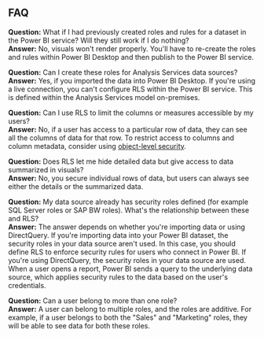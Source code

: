 ## FAQ

**Question:** What if I had previously created roles and rules for a dataset in the Power BI service? Will they still work if I do nothing?  
**Answer:** No, visuals won't render properly. You'll have to re-create the roles and rules within Power BI Desktop and then publish to the Power BI service.

**Question:** Can I create these roles for Analysis Services data sources?  
**Answer:** Yes, if you imported the data into Power BI Desktop. If you're using a live connection, you can't configure RLS within the Power BI service. This is defined within the Analysis Services model on-premises.

**Question:** Can I use RLS to limit the columns or measures accessible by my users?  
**Answer:** No, if a user has access to a particular row of data, they can see all the columns of data for that row. To restrict access to columns and column metadata, consider using [object-level security](../enterprise/service-admin-ols.md).

**Question:** Does RLS let me hide detailed data but give access to data summarized in visuals?  
**Answer:** No, you secure individual rows of data, but users can always see either the details or the summarized data.

**Question:** My data source already has security roles defined (for example SQL Server roles or SAP BW roles). What's the relationship between these and RLS?  
**Answer:** The answer depends on whether you're importing data or using DirectQuery. If you're importing data into your Power BI dataset, the security roles in your data source aren't used. In this case, you should define RLS to enforce security rules for users who connect in Power BI. If you're using DirectQuery, the security roles in your data source are used. When a user opens a report, Power BI sends a query to the underlying data source, which applies security rules to the data based on the user's credentials.

**Question:** Can a user belong to more than one role?  
**Answer:** A user can belong to multiple roles, and the roles are additive. For example, if a user belongs to both the "Sales" and "Marketing" roles, they will be able to see data for both these roles.
